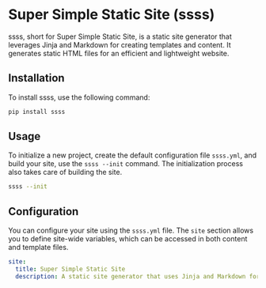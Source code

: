 # Super Simple Static Site (ssss)

ssss, short for Super Simple Static Site, is a static site generator that leverages Jinja and Markdown for creating
templates and content. It generates static HTML files for an efficient and lightweight website.

## Installation

To install ssss, use the following command:

```bash
pip install ssss
```

## Usage

To initialize a new project, create the default configuration file `ssss.yml`, and build your site, use
the `ssss --init` command. The initialization process also takes care of building the site.

```bash
ssss --init
```

## Configuration

You can configure your site using the `ssss.yml` file. The `site` section allows you to define site-wide variables,
which can be accessed in both content and template files.

```yaml
site:
  title: Super Simple Static Site
  description: A static site generator that uses Jinja and Markdown for templates and content, generating static HTML files.
```